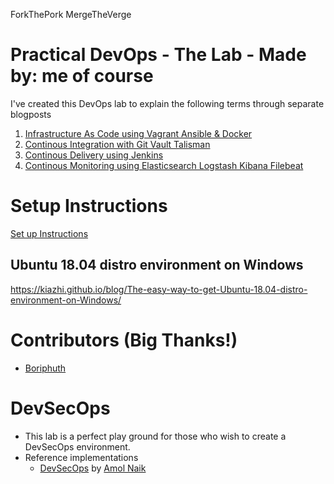 ForkThePork
MergeTheVerge

# Practical DevOps - The Lab - Made by: me of course
I've created this DevOps lab to explain the following terms through separate blogposts

1. [Infrastructure As Code using Vagrant Ansible & Docker](https://www.rohitsalecha.com/post/practical_devops_infrastructure_as_code_vagrant_ansible_docker/)
2. [Continous Integration with Git Vault Talisman](https://www.rohitsalecha.com/post/practical_devops_continous_integration_git_vault_talisman/)
3. [Continous Delivery using Jenkins](https://www.rohitsalecha.com/post/practical_devops_continous_delivery_jenkins/)
4. [Continous Monitoring using Elasticsearch Logstash Kibana Filebeat](https://www.rohitsalecha.com/post/practical_devops_continous_monitoring_elasticsearch_logstash_kibana_filebeat/)

# Setup Instructions
[Set up Instructions](https://www.rohitsalecha.com/project/practical_devops/)

## Ubuntu 18.04 distro environment on Windows
https://kiazhi.github.io/blog/The-easy-way-to-get-Ubuntu-18.04-distro-environment-on-Windows/

# Contributors (Big Thanks!)
- [Boriphuth](https://github.com/boriphuth)

# DevSecOps

- This lab is a perfect play ground for those who wish to create a DevSecOps environment.
- Reference implementations
  - [DevSecOps](https://github.com/amolnaik4/DevSecOps) by [Amol Naik](https://github.com/amolnaik4)
